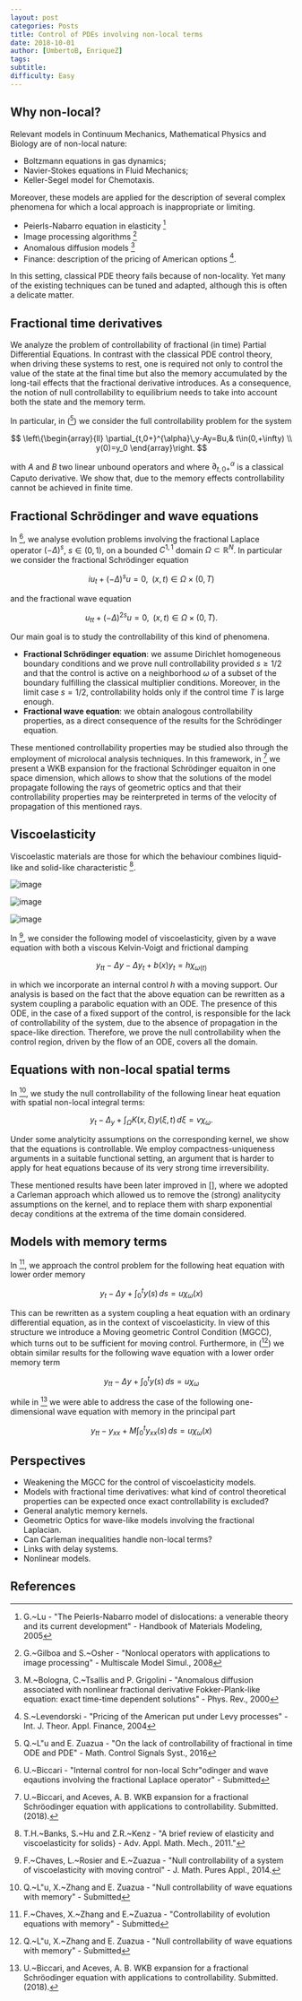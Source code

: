 ```yaml
---
layout: post
categories: Posts
title: Control of PDEs involving non-local terms
date: 2018-10-01
author: [UmbertoB, EnriqueZ]
tags:
subtitle:
difficulty: Easy
---
```

## Why non-local?

Relevant models in Continuum Mechanics, Mathematical Physics and Biology are of non-local nature:
- Boltzmann equations in gas dynamics;
- Navier-Stokes equations in Fluid Mechanics;
- Keller-Segel model for Chemotaxis.

Moreover, these models are applied for the description of several complex phenomena for which a local approach is inappropriate or limiting.
- Peierls-Nabarro equation in elasticity [^1]
- Image processing algorithms [^2]
- Anomalous diffusion models [^3]
- Finance: description of the pricing of American options [^4].

In this setting, classical PDE theory fails because of non-locality. Yet many of the existing techniques can be tuned and adapted, although this is often a delicate matter.

## Fractional time derivatives

We analyze the problem of controllability of fractional (in time) Partial Differential Equations. In contrast with the classical PDE control theory, when driving these systems to rest, one is required not only to control the value of the state at the final time but also the memory accumulated by the long-tail effects that the fractional derivative introduces.
As a consequence, the notion of null controllability to equilibrium needs to take into account both the state and the memory term.

In particular, in ([^5]) we consider the full controllability problem for the system

$$
	\left\{\begin{array}{ll}
		\partial_{t,0+}^{\alpha}\,y-Ay=Bu,& t\in(0,+\infty)
		\\
		y(0)=y_0
	\end{array}\right.
$$

with $A$ and $B$ two linear unbound operators and where $\partial_{t,0+}^{\alpha}$ is a classical Caputo derivative. We show that, due to the memory effects controllability cannot be achieved in finite time.  

## Fractional Schrödinger and wave equations

In [^6], we analyse evolution problems involving the fractional Laplace operator $(-\Delta)^s$, $s\in(0,1)$, on a bounded $C^{1,1}$ domain $\Omega\subset\mathbb{R}^N$. In particular we consider the fractional Schrödinger equation

$$ 
	iu_t+(-\Delta)^su=0, \;\;(x,t)\in\Omega\times(0,T)
$$

and the fractional wave equation

$$
	u_{tt}+(-\Delta)^{2s}u=0, \;\; (x,t)\in\Omega\times(0,T).
$$

Our main goal is to study the controllability of this kind of phenomena.


- **Fractional Schrödinger equation**: we assume Dirichlet homogeneous boundary conditions and we prove null controllability provided $s\geq 1/2$ and that the control is active on a neighborhood $\omega$ of a subset of the boundary fulfilling the classical multiplier conditions. Moreover, in the limit case $s=1/2$, controllability holds only if the control time $T$ is large enough.
- **Fractional wave equation**: we obtain analogous controllability properties, as a direct consequence of the results for the Schrödinger equation.

These mentioned controllability properties may be studied also through the employment of microlocal analysis techniques. In this framework, in [^11] we present a WKB expansion for the fractional Schrödinger equaiton in one space dimension, which allows to show that the solutions of the model propagate following the rays of geometric optics and that their controllability properties may be reinterpreted in terms of the velocity of propagation of this mentioned rays.

## Viscoelasticity

Viscoelastic materials are those for which the behaviour combines liquid-like and solid-like characteristic [^7].

![image]({{site.url}}{{site.baseurl}}/assets/imgs/posts/2018-10-01-Control-of-PDEs-involving-non-local-terms/visco_car.png)

![image]({{site.url}}{{site.baseurl}}/assets/imgs/posts/2018-10-01-Control-of-PDEs-involving-non-local-terms/visco_ball.png)

![image]({{site.url}}{{site.baseurl}}/assets/imgs/posts/2018-10-01-Control-of-PDEs-involving-non-local-terms/visco_bed.png)


In [^8], we consider the following model of viscoelasticity, given by a wave equation with both a viscous Kelvin-Voigt and frictional damping

$$ y_{tt}-\Delta y-\Delta y_t+b(x)y_t=h\chi_{\omega(t)} $$

in which we incorporate an internal control $h$ with a moving support. Our analysis is based on the fact that the above equation can be rewritten as a system coupling a parabolic equation with an ODE. The presence of this ODE, in the case of a fixed  support of the control, is responsible for the lack of controllability of the system, due to the absence of propagation in the space-like direction. Therefore, we prove the null controllability when the control region, driven by the flow of an ODE, covers all the domain.

## Equations with non-local spatial terms

In [^10], we study the null controllability of the following linear heat equation with spatial non-local integral terms:

$$
	y_t-\Delta_y+\int_{\Omega} K(x,\xi)y(\xi,t)\,d\xi=v\chi_{\omega}.
$$

Under some analyticity assumptions on the corresponding kernel, we show that the equations is controllable. We employ compactness-uniqueness arguments in a suitable functional setting, an argument that is harder to apply for heat equations because of its very strong time irreversibility.

These mentioned results have been later improved in [], where we adopted a Carleman approach which allowed us to remove the (strong) analitycity assumptions on the kernel, and to replace them with sharp exponential decay conditions at the extrema of the time domain considered.

## Models with memory terms

In [^9], we approach the control problem for the following heat equation with lower order memory

$$ y_t-\Delta y+ \int_0^t y(s)\,ds=u\chi_{\omega}(x) $$

This can be rewritten as a system coupling a heat equation with an ordinary differential equation, as in the context of viscoelasticity. In view of this structure we introduce a Moving geometric Control Condition (MGCC), which turns out to be sufficient for moving control. Furthermore, in ([^10]) we obtain similar results for the following wave equation with a lower order memory term

$$ y_{tt}-\Delta y + \int_0^t y(s)\,ds=u\chi_{\omega} $$

while in [^11] we were able to address the case of the following one-dimensional wave equation with memory in the principal part

$$ y_{tt}-y_{xx} + M\int_0^t y_{xx}(s)\,ds=u\chi_{\omega}(x) $$
## Perspectives

- Weakening the MGCC for the control of viscoelasticity models.
- Models with fractional time derivatives: what kind of control theoretical properties can be expected once exact controllability is excluded?
- General analytic memory kernels.
- Geometric Optics for wave-like models involving the fractional Laplacian.
- Can Carleman inequalities handle non-local terms?
- Links with delay systems.
- Nonlinear models.

## References

[^1]: G.~Lu - "The Peierls-Nabarro model of dislocations: a venerable theory and its current development" - Handbook of Materials Modeling, 2005
[^2]: G.~Gilboa and S.~Osher - "Nonlocal operators with applications to image processing" - Multiscale Model Simul., 2008
[^3]: M.~Bologna, C.~Tsallis and P. Grigolini - "Anomalous diffusion associated with nonlinear fractional derivative Fokker-Plank-like equation: exact time-time dependent solutions" - Phys. Rev., 2000
[^4]: S.~Levendorski - "Pricing of the American put under Levy processes" - Int. J. Theor. Appl. Finance, 2004
[^5]: Q.~L\"u and E. Zuazua - "On the lack of controllability of fractional in time ODE and PDE" - Math. Control Signals Syst., 2016
[^6]: U.~Biccari - "Internal control for non-local Schr\"odinger and wave eqautions involving the fractional Laplace operator" - Submitted
[^7]: T.H.~Banks, S.~Hu and Z.R.~Kenz - "A brief review of elasticity and viscoelasticity for solids} - Adv. Appl. Math. Mech., 2011."
[^8]: F.~Chaves, L.~Rosier and E.~Zuazua - "Null controllability of a system of viscoelasticity with moving control" - J. Math. Pures Appl., 2014.
[^9]: F.~Chaves, X.~Zhang and E.~Zuazua - "Controllability of evolution equations with memory" - Submitted
[^10]: Q.~L\"u, X.~Zhang and E. Zuazua - "Null controllability of wave equations with memory" - Submitted
[^11]: U.~Biccari, and Aceves, A. B. WKB expansion for a fractional Schröodinger equation with applications to controllability. Submitted. (2018).


